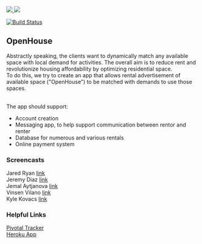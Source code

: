 <a href="https://codeclimate.com/github/jjeremydiaz/OpenHouse">
    <img src="https://codeclimate.com/github/jjeremydiaz/OpenHouse/badges/gpa.svg" />
</a>
<a href="https://codeclimate.com/github/jjeremydiaz/OpenHouse/coverage"><img src="https://codeclimate.com/github/jjeremydiaz/OpenHouse/badges/coverage.svg" /></a>

[![Build Status](https://travis-ci.org/jjeremydiaz/OpenHouse.svg?branch=master)](https://travis-ci.org/jjeremydiaz/OpenHouse)

<h2>OpenHouse</h2>
Abstractly speaking, the clients want to dynamically match any available space with local demand for activities. 
The overall aim is to reduce rent and revolutionize housing affordability by optimizing residential space.
<br>
To do this, we try to create an app that allows rental advertisement of available space ("OpenHouse") to be matched with demands to use those spaces. <br>

<br>The app should support:
<ul>
    <li>Account creation</li>
    <li>Messaging app, to help support communication between rentor and renter</li>
    <li>Database for numerous and various rentals</li>
    <li>Online payment system</li>
</ul>

<h3>Screencasts</h3>

Jared Ryan [link](https://youtu.be/HhS8nJyHy0M) <br>
Jeremy Diaz [link](https://www.youtube.com/watch?v=VkJ3PSCxS-Y&feature=youtu.be&hd=1) <br>
Jemal Aytjanova [link](https://youtu.be/PjTpubjJ5Eo) <br>
Vinsen Vilano [link](https://www.youtube.com/watch?v=S9H3EdSkTdg) <br>
Kyle Kovacs [link](https://youtu.be/42MVLRLWCq0) <br>

<h3>Helpful Links</h3>
<a href="https://www.pivotaltracker.com/n/projects/2117895"> Pivotal Tracker </a> <br>
<a href="http://openhouse-1.herokuapp.com/"> Heroku App </a>